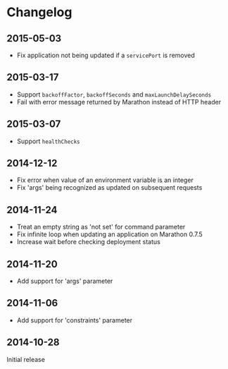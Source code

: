 # Changelog

## 2015-05-03

* Fix application not being updated if a `servicePort` is removed

## 2015-03-17

* Support `backoffFactor`, `backoffSeconds` and `maxLaunchDelaySeconds`
* Fail with error message returned by Marathon instead of HTTP header

## 2015-03-07

* Support `healthChecks`

## 2014-12-12

* Fix error when value of an environment variable is an integer
* Fix 'args' being recognized as updated on subsequent requests

## 2014-11-24

* Treat an empty string as 'not set' for command parameter
* Fix infinite loop when updating an application on Marathon 0.7.5
* Increase wait before checking deployment status

## 2014-11-20

* Add support for 'args' parameter

## 2014-11-06

* Add support for 'constraints' parameter

## 2014-10-28

Initial release
